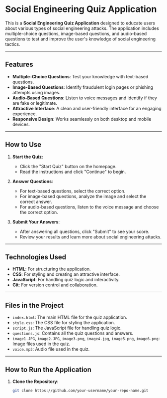 # Social Engineering Quiz Application

This is a **Social Engineering Quiz Application** designed to educate users about various types of social engineering attacks. The application includes multiple-choice questions, image-based questions, and audio-based questions to test and improve the user's knowledge of social engineering tactics.

---

## **Features**
- **Multiple-Choice Questions**: Test your knowledge with text-based questions.
- **Image-Based Questions**: Identify fraudulent login pages or phishing attempts using images.
- **Audio-Based Questions**: Listen to voice messages and identify if they are fake or legitimate.
- **Attractive Interface**: A clean and user-friendly interface for an engaging experience.
- **Responsive Design**: Works seamlessly on both desktop and mobile devices.

---

## **How to Use**
1. **Start the Quiz**:
   - Click the "Start Quiz" button on the homepage.
   - Read the instructions and click "Continue" to begin.

2. **Answer Questions**:
   - For text-based questions, select the correct option.
   - For image-based questions, analyze the image and select the correct answer.
   - For audio-based questions, listen to the voice message and choose the correct option.

3. **Submit Your Answers**:
   - After answering all questions, click "Submit" to see your score.
   - Review your results and learn more about social engineering attacks.

---

## **Technologies Used**
- **HTML**: For structuring the application.
- **CSS**: For styling and creating an attractive interface.
- **JavaScript**: For handling quiz logic and interactivity.
- **Git**: For version control and collaboration.

---

## **Files in the Project**
- `index.html`: The main HTML file for the quiz application.
- `style.css`: The CSS file for styling the application.
- `script.js`: The JavaScript file for handling quiz logic.
- `questions.js`: Contains all the quiz questions and answers.
- `image1.JPG`, `image2.JPG`, `image3.png`, `image4.jpg`, `image5.png`, `image6.png`: Image files used in the quiz.
- `voice.mp3`: Audio file used in the quiz.

---

## **How to Run the Application**
1. **Clone the Repository**:
   ```bash
   git clone https://github.com/your-username/your-repo-name.git
